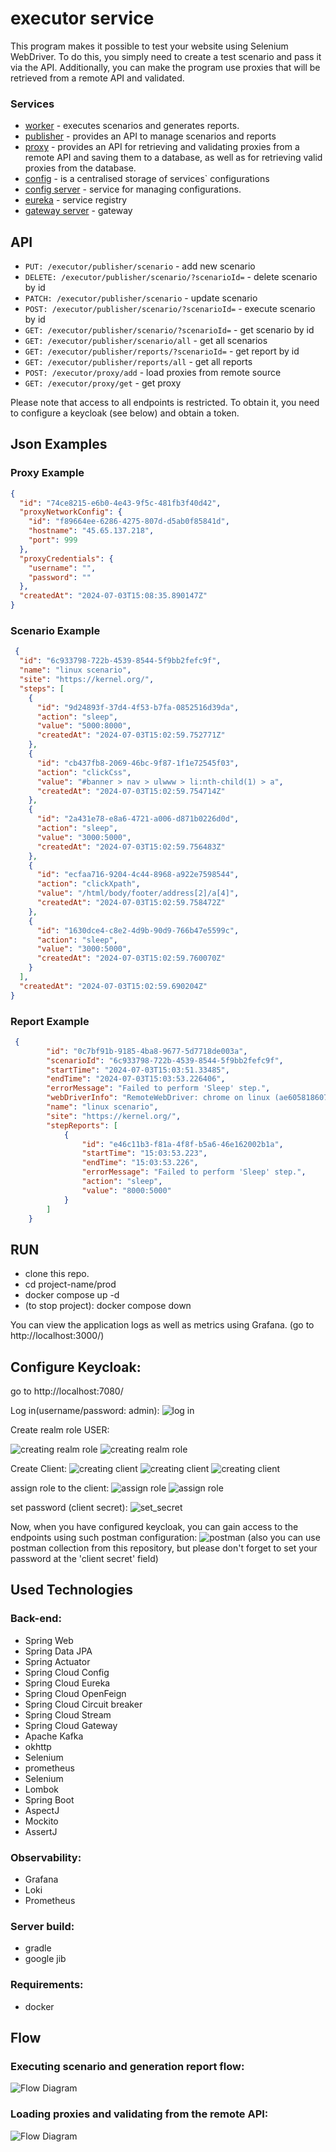 # executor service
This program makes it possible to test your website using Selenium WebDriver.
To do this, you simply need to create a test scenario and pass it via the API. 
Additionally, you can make the program use proxies that will be retrieved from a remote API and validated.
### Services
- [worker](https://github.com/victortarasov1/worker_microservice) - executes scenarios and generates reports.
- [publisher](https://github.com/victortarasov1/publisher_microservice) - provides an API to manage scenarios and reports
- [proxy](https://github.com/victortarasov1/proxy_microservice) - provides an API for retrieving and validating proxies from a remote API and saving them to a database,
  as well as for retrieving valid proxies from the database.
- [config](https://github.com/victortarasov1/executor-service-configuration) - is a centralised storage of services` configurations
- [config server](https://github.com/victortarasov1/configserver) - service for managing configurations.
- [eureka](https://github.com/victortarasov1/executor-service-eureka) - service registry
- [gateway server](https://github.com/victortarasov1/executor-service-gateway) - gateway
## API

- `PUT: /executor/publisher/scenario` - add new scenario
- `DELETE: /executor/publisher/scenario/?scenarioId=` - delete scenario by id
- `PATCH: /executor/publisher/scenario` - update scenario
- `POST: /executor/publisher/scenario/?scenarioId=` - execute scenario by id
- `GET: /executor/publisher/scenario/?scenarioId=` - get scenario by id
- `GET: /executor/publisher/scenario/all` - get all scenarios
- `GET: /executor/publisher/reports/?scenarioId=` - get report by id
- `GET: /executor/publisher/reports/all` - get all reports
- `POST: /executor/proxy/add` - load proxies from remote source
- `GET: /executor/proxy/get` - get proxy

Please note that access to all endpoints is restricted. To obtain it, you need to configure a keycloak (see below) and obtain a token.

## Json Examples

### Proxy Example
```json
{
  "id": "74ce8215-e6b0-4e43-9f5c-481fb3f40d42",
  "proxyNetworkConfig": {
    "id": "f89664ee-6286-4275-807d-d5ab0f85841d",
    "hostname": "45.65.137.218",
    "port": 999
  },
  "proxyCredentials": {
    "username": "",
    "password": ""
  },
  "createdAt": "2024-07-03T15:08:35.890147Z"
}
```
### Scenario Example

```json
 {
  "id": "6c933798-722b-4539-8544-5f9bb2fefc9f",
  "name": "linux scenario",
  "site": "https://kernel.org/",
  "steps": [
    {
      "id": "9d24893f-37d4-4f53-b7fa-0852516d39da",
      "action": "sleep",
      "value": "5000:8000",
      "createdAt": "2024-07-03T15:02:59.752771Z"
    },
    {
      "id": "cb437fb8-2069-46bc-9f87-1f1e72545f03",
      "action": "clickCss",
      "value": "#banner > nav > ulwww > li:nth-child(1) > a",
      "createdAt": "2024-07-03T15:02:59.754714Z"
    },
    {
      "id": "2a431e78-e8a6-4721-a006-d871b0226d0d",
      "action": "sleep",
      "value": "3000:5000",
      "createdAt": "2024-07-03T15:02:59.756483Z"
    },
    {
      "id": "ecfaa716-9204-4c44-8968-a922e7598544",
      "action": "clickXpath",
      "value": "/html/body/footer/address[2]/a[4]",
      "createdAt": "2024-07-03T15:02:59.758472Z"
    },
    {
      "id": "1630dce4-c8e2-4d9b-90d9-766b47e5599c",
      "action": "sleep",
      "value": "3000:5000",
      "createdAt": "2024-07-03T15:02:59.760070Z"
    }
  ],
  "createdAt": "2024-07-03T15:02:59.690204Z"
}
```

### Report Example
```json
 {
        "id": "0c7bf91b-9185-4ba8-9677-5d7718de003a",
        "scenarioId": "6c933798-722b-4539-8544-5f9bb2fefc9f",
        "startTime": "2024-07-03T15:03:51.33485",
        "endTime": "2024-07-03T15:03:53.226406",
        "errorMessage": "Failed to perform 'Sleep' step.",
        "webDriverInfo": "RemoteWebDriver: chrome on linux (ae6058186077e5f81c3495d248d0e5de)",
        "name": "linux scenario",
        "site": "https://kernel.org/",
        "stepReports": [
            {
                "id": "e46c11b3-f81a-4f8f-b5a6-46e162002b1a",
                "startTime": "15:03:53.223",
                "endTime": "15:03:53.226",
                "errorMessage": "Failed to perform 'Sleep' step.",
                "action": "sleep",
                "value": "8000:5000"
            }
        ]
    }
```
## RUN

- clone this repo.
- cd project-name/prod
- docker compose up -d
- (to stop project): docker compose down

You can view the application logs as well as metrics using Grafana.
(go to http://localhost:3000/)

## Configure Keycloak:
go to http://localhost:7080/

Log in(username/password: admin):
![log in](img/keycloak_login.png)

Create realm role USER:

![creating realm role](img/creating_role_1.png)
![creating realm role](img/creating_role_2.png)

Create Client:
![creating client](img/creating_client_1.png)
![creating client](img/creating_client_2.png)
![creating client](img/creating_client_3.png)

assign role to the client:
![assign role](img/assign_role_1.png)
![assign role](img/assign_role_2.png)

set password (client secret):
![set_secret](img/set_secret.png)

Now, when you have configured keycloak, you can gain access to the endpoints using such postman configuration:
![postman](img/postman_1.png)
(also you can use postman collection from this repository, but please don't forget to set your password at the 'client secret' field)

## Used Technologies
### Back-end:
- Spring Web
- Spring Data JPA
- Spring Actuator
- Spring Cloud Config
- Spring Cloud Eureka
- Spring Cloud OpenFeign
- Spring Cloud Circuit breaker
- Spring Cloud Stream
- Spring Cloud Gateway
- Apache Kafka
- okhttp
- Selenium
- prometheus
- Selenium
- Lombok
- Spring Boot
- AspectJ
- Mockito
- AssertJ

### Observability:
- Grafana
- Loki
- Prometheus
### Server build:
- gradle
- google jib


### Requirements:
- docker

## Flow
### Executing scenario and generation report flow:
![Flow Diagram](img/Flow.png)

### Loading proxies and validating from the remote API:
![Flow Diagram](img/addProxyFlow.png)
